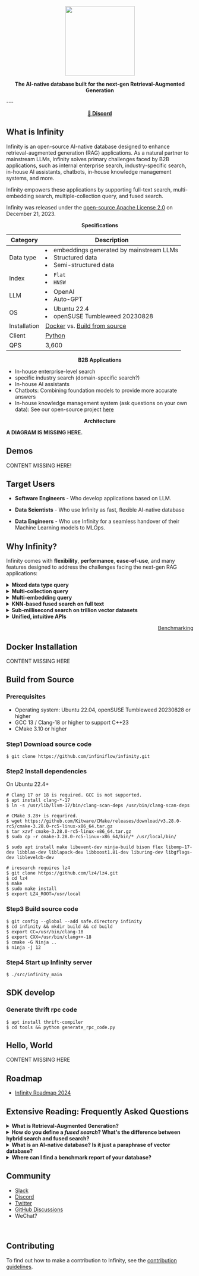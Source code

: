 
<div align="center">
  <img width="187" src="https://user-images.githubusercontent.com/93570324/234292265-889228a8-7a68-4e2d-b891-f75262410af1.png"/>
</div>

<p align="center">
    <b>The AI-native database built for the next-gen Retrieval-Augmented Generation</b>
</p>
---

<p align="center">
  <a href="https://discord.gg/6Zex37FE"><b>💬 Discord</b></a> 
</p>



## What is Infinity

Infinity is an open-source AI-native database designed to enhance retrieval-augmented generation (RAG) applications. As a natural partner to mainstream LLMs, Infinity solves primary challenges faced by B2B applications, such as internal enterprise search, industry-specific search, in-house AI assistants, chatbots, in-house knowledge management systems, and more.

Infinity empowers these applications by supporting full-text search, multi-embedding search, multiple-collection query, and fused search. 

Infinity was released under the [open-source Apache License 2.0](https://github.com/infiniflow/infinity/blob/master/LICENSE) on December 21, 2023.

<div align="center"><b>Specifications</b></div>

| Category     | Description                                                  |
| ------------ | ------------------------------------------------------------ |
| Data type    | <li>embeddings generated by mainstream LLMs</li><li>Structured data</li><li>Semi-structured data</li> |
| Index        | <li>`Flat`</li><li>`HNSW`</li>                               |
| LLM          | <li>OpenAI</li><li>Auto-GPT</li>                             |
| OS           | <li>Ubuntu 22.4</li><li>openSUSE Tumbleweed 20230828</li>    |
| Installation | [Docker]() vs. [Build from source]()                         |
| Client       | [Python]()                                                   |
| QPS          | 3,600                                                        |

<div align="center"><b>B2B Applications</b></div>


- In-house enterprise-level search
- specific industry search (domain-specific search?)
- In-house AI assistants
- Chatbots: Combining foundation models to provide more accurate answers
- In-house knowledge management system (ask questions on your own data): See our open-source project [here]()

<div align="center"><b>Architecture</b></div>

**A DIAGRAM IS MISSING HERE.**

## Demos

CONTENT MISSING HERE!

## Target Users

- **Software Engineers** - Who develop applications based on LLM.

- **Data Scientists** - Who use Infinity as fast, flexible AI-native database

- **Data Engineers** - Who use Infinity for a seamless handover of their Machine Learning models to MLOps.

## Why Infinity?

Infinity comes with **flexibility**, **performance**, **ease-of-use**, and many features designed to address the challenges facing the next-gen RAG applications:

<details>
  <summary><b>Mixed data type query</b></summary>
  In addition to embeddings generated by LLMs, Infinity also stores structured and semi-structured data, offering support for mixed data type queries.
  </details>

<details>
  <summary><b>Multi-collection query</b></summary>
  Mainstream vector databases in the market only supports queries on one collection.
  </details>

<details>
  <summary><b>Multi-embedding query</b></summary>
  Mainstream vector databases in the market only supports queries on one collection.
  </details>

<details>
  <summary><b>KNN-based fused search on full text</b></summary>
  In addition to hybrid search, Infinity takes over the decision-making process previously owned by the upper-level applications, thereby simplifying complex queries considerably. 
  </details>

<details>
  <summary><b>Sub-millisecond search on trillion vector datasets</b></summary>
  End-to-end latency measured in less than a millisecond on trillion vector datasets.
  </details>

<details>
  <summary><b>Unified, intuitive APIs</b></summary>
  We carefully weighed the pros and cons of similar APIs in the market and designed our own.
  </details>
<div align="right">

[Benchmarking](https://www.example.com)

</div>

## Docker Installation

CONTENT MISSING HERE

## Build from Source

### Prerequisites
-  Operating system: Ubuntu 22.04,  openSUSE Tumbleweed 20230828 or higher
-  GCC 13 / Clang-18 or higher to support C++23
-  CMake 3.10 or higher

### Step1 Download source code

```shell
$ git clone https://github.com/infiniflow/infinity.git
```

### Step2 Install dependencies

On Ubuntu 22.4+

```shell
# Clang 17 or 18 is required. GCC is not supported.
$ apt install clang-*-17
$ ln -s /usr/lib/llvm-17/bin/clang-scan-deps /usr/bin/clang-scan-deps

# CMake 3.28+ is requrired.
$ wget https://github.com/Kitware/CMake/releases/download/v3.28.0-rc5/cmake-3.28.0-rc5-linux-x86_64.tar.gz
$ tar xzvf cmake-3.28.0-rc5-linux-x86_64.tar.gz
$ sudo cp -r cmake-3.28.0-rc5-linux-x86_64/bin/* /usr/local/bin/

$ sudo apt install make libevent-dev ninja-build bison flex libomp-17-dev libblas-dev liblapack-dev libboost1.81-dev liburing-dev libgflags-dev libleveldb-dev

# iresearch requires lz4
$ git clone https://github.com/lz4/lz4.git
$ cd lz4
$ make
$ sudo make install
$ export LZ4_ROOT=/usr/local

```

### Step3 Build source code

```shell
$ git config --global --add safe.directory infinity
$ cd infinity && mkdir build && cd build
$ export CC=/usr/bin/clang-18
$ export CXX=/usr/bin/clang++-18
$ cmake -G Ninja ..
$ ninja -j 12
```

### Step4 Start up Infinity server

```shell
$ ./src/infinity_main
```

## SDK develop

### Generate thrift rpc code

```shell
$ apt install thrift-compiler 
$ cd tools && python generate_rpc_code.py
```

## Hello, World

CONTENT MISSING HERE



## Roadmap

- [Infinity Roadmap 2024]()


## Extensive Reading: Frequently Asked Questions

<details>
  <summary><b>What is Retrieval-Augmented Generation?</b></summary>
<p>Retrieval Augmented Generation (RAG) is a technique used to improve the accuracy and reliability of responses from foundation models, specifically Large Language Models (LLMs). It works by supplementing the existing LLMs with external sources of knowledge.</p>
<p>The benefits of using RAG include enhanced response quality and relevance, access to the most current and reliable facts, and the ability to verify the model's responses. It reduces the need for continuous training and updating of the LLM, thereby lowering costs. RAG relies on the use of vectors, which are mathematical representations of data, to enrich prompts with relevant external information.</p>
<p>RAG enables the retrieval of external data from a variety of sources, including document repositories, databases, and APIs. This data is then converted into a compatible format to facilitate relevancy searches. The retrieved information is added to the original user prompt, empowering the LLM to provide responses based on more relevant or up-to-date knowledge.</p>
</details>
<details>
    <summary><b>How do you define a <i>fused search</i>? What's the difference between hybrid search and fused search?</b></summary>
  <p>Hybrid search combines text and semantic (vector) queries to find more accurate and relevant results. This technique combines multiple search algorithms, such as keyword search, natural language search, and semantic search, to enhance the accuracy of search results. </p>
  <p>A hybrid search combines various search strategies, whilst a fused search goes a step further by taking over the decision-making process previously managed by the upper-level application. It merges the obtained results and returns the top K by itself.</p>
  </details>
<details>
  <summary><b>What is an AI-native database? Is it just a paraphrase of vector database?</b></summary>
<p>An AI-native database is designed specifically to address the challenges of retrieval-augmented generation (RAG), which is currently an industry standard for enhancing the accuracy and relevance of responses generated by foundation models. </p>
<p>In addition to basic vector search, an AI-vector database also offers advanced capabilities such as more full-text search, multi-vector retrieval, mixed data type query, refined data analytics, and fused search.</p>
  </details>
<details>
  <summary><b>Where can I find a benchmark report of your database?</b></summary>
 You can find a benchmark report on Infinity, the AI-native database, [here]().
  </details>

## Community

- [Slack](https://join.slack.com/t/infiniflowai/shared_invite/zt-28bstxmrq-WBW7_oyDqct~s8gnYe_6ug)
- [Discord](https://discord.gg/6Zex37FE)
- [Twitter](https://twitter.com/infiniflowai)
- [GitHub Discussions](https://github.com/infiniflow/infinity/discussions)
- WeChat?

<br />

## Contributing

To find out how to make a contribution to Infinity, see the [contribution guidelines](CONTRIBUTING.md).
